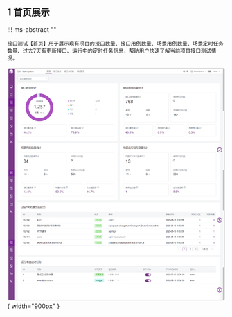 
## 1 首页展示
!!! ms-abstract "" 

    接口测试【首页】用于展示现有项目的接口数量、接口用例数量、场景用例数量、场景定时任务数量、过去7天有更新接口、运行中的定时任务信息，帮助用户快速了解当前项目接口测试情况。
![!接口测试首页](../../img/api/首页1.png){ width="900px" }
